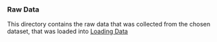 ### Raw Data
This directory contains the raw data that was collected from the chosen dataset, that was loaded into [Loading Data](<https://github.com/data301-2021-summer2/project-group19-project/blob/main/analysis/person1/LoadingData.ipynb>)
